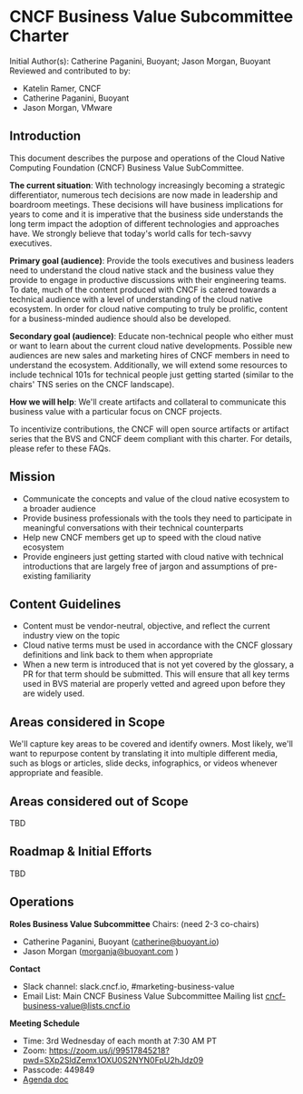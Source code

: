 # CNCF Business Value Subcommittee Charter

Initial Author(s): Catherine Paganini, Buoyant; Jason Morgan, Buoyant
Reviewed and contributed to by: 
* Katelin Ramer, CNCF
* Catherine Paganini, Buoyant
* Jason Morgan, VMware

## Introduction

This document describes the purpose and operations of the Cloud Native Computing Foundation (CNCF) Business Value SubCommittee.
 
**The current situation**: With technology increasingly becoming a strategic differentiator, numerous tech decisions are now made in leadership and boardroom meetings. These decisions will have business implications for years to come and it is imperative that the business side understands the long term impact the adoption of different technologies and approaches have. We strongly believe that today's world calls for tech-savvy executives.
 
**Primary goal (audience)**: Provide the tools executives and business leaders need to understand the cloud native stack and the business value they provide to engage in productive discussions with their engineering teams. To date, much of the content produced with CNCF is catered towards a technical audience with a level of understanding of the cloud native ecosystem. In order for cloud native computing to truly be prolific, content for a business-minded audience should also be developed. 
 
**Secondary goal (audience)**: Educate non-technical people who either must or want to learn about the current cloud native developments. Possible new audiences are new sales and marketing hires of CNCF members in need to understand the ecosystem. Additionally, we will extend some resources to include technical 101s for technical people just getting started (similar to the chairs' TNS series on the CNCF landscape).
 
**How we will help**: We'll create artifacts and collateral to communicate this business value with a particular focus on CNCF projects.
 
To incentivize contributions, the CNCF will open source artifacts or artifact series that the BVS and CNCF deem compliant with this charter. For details, please refer to these FAQs.  

## Mission

* Communicate the concepts and value of the cloud native ecosystem to a broader audience 
* Provide business professionals with the tools they need to participate in meaningful conversations with their technical counterparts
* Help new CNCF members get up to speed with the cloud native ecosystem 
* Provide engineers just getting started with cloud native with technical introductions that are largely free of jargon and assumptions of pre-existing familiarity

## Content Guidelines
* Content must be vendor-neutral, objective, and reflect the current industry view on the topic
* Cloud native terms must be used in accordance with the CNCF glossary definitions and link back to them when appropriate
* When a new term is introduced that is not yet covered by the glossary, a PR for that term should be submitted. This will ensure that all key terms used in BVS material are properly vetted and agreed upon before they are widely used.

## Areas considered in Scope

We'll capture key areas to be covered and identify owners. Most likely, we'll want to repurpose content by translating it into multiple different media, such as blogs or articles, slide decks, infographics, or videos whenever appropriate and feasible. 

## Areas considered out of Scope
TBD

## Roadmap & Initial Efforts
TBD

## Operations

**Roles Business Value Subcommittee**
Chairs: (need 2-3 co-chairs)
* Catherine Paganini, Buoyant (catherine@buoyant.io)
* Jason Morgan (morganja@buoyant.com )

**Contact**
* Slack channel: slack.cncf.io, #marketing-business-value
* Email List: Main CNCF Business Value Subcommittee Mailing list cncf-business-value@lists.cncf.io 

**Meeting Schedule**
* Time:  3rd Wednesday of each month at 7:30 AM PT
* Zoom: https://zoom.us/j/99517845218?pwd=SXp2SldZemx1OXU0S2NYN0FpU2hJdz09
* Passcode:  449849
* [Agenda doc](https://docs.google.com/document/d/1goqBRvoqlMR1iYX8b2CcqOjoh60jXF4d5AF_KkZyMxA/edit)
